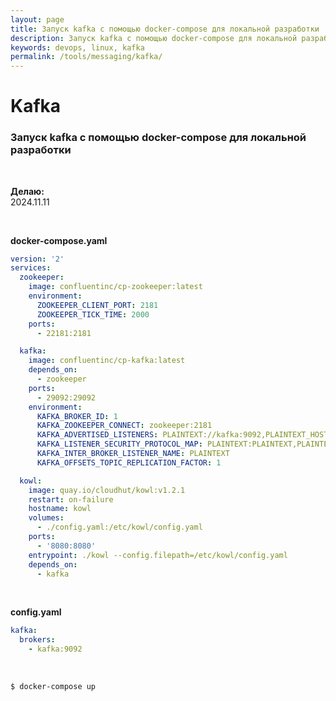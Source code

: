 ```yaml
---
layout: page
title: Запуск kafka с помощью docker-compose для локальной разработки
description: Запуск kafka с помощью docker-compose для локальной разработки
keywords: devops, linux, kafka
permalink: /tools/messaging/kafka/
---
```


# Kafka

### Запуск kafka с помощью docker-compose для локальной разработки

<br/>

**Делаю:**  
2024.11.11

<br/>

**docker-compose.yaml**

```yaml
version: '2'
services:
  zookeeper:
    image: confluentinc/cp-zookeeper:latest
    environment:
      ZOOKEEPER_CLIENT_PORT: 2181
      ZOOKEEPER_TICK_TIME: 2000
    ports:
      - 22181:2181

  kafka:
    image: confluentinc/cp-kafka:latest
    depends_on:
      - zookeeper
    ports:
      - 29092:29092
    environment:
      KAFKA_BROKER_ID: 1
      KAFKA_ZOOKEEPER_CONNECT: zookeeper:2181
      KAFKA_ADVERTISED_LISTENERS: PLAINTEXT://kafka:9092,PLAINTEXT_HOST://localhost:29092
      KAFKA_LISTENER_SECURITY_PROTOCOL_MAP: PLAINTEXT:PLAINTEXT,PLAINTEXT_HOST:PLAINTEXT
      KAFKA_INTER_BROKER_LISTENER_NAME: PLAINTEXT
      KAFKA_OFFSETS_TOPIC_REPLICATION_FACTOR: 1

  kowl:
    image: quay.io/cloudhut/kowl:v1.2.1
    restart: on-failure
    hostname: kowl
    volumes:
      - ./config.yaml:/etc/kowl/config.yaml
    ports:
      - '8080:8080'
    entrypoint: ./kowl --config.filepath=/etc/kowl/config.yaml
    depends_on:
      - kafka
```

<br/>

**config.yaml**

```yaml
kafka:
  brokers:
    - kafka:9092
```

<br/>

```
$ docker-compose up
```
